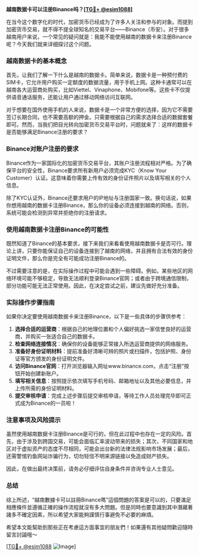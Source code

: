 **越南数据卡可以注册Binance吗？[[TG💪+ @esim1088](https://t.me/s/esim1088)]**

在当今这个数字化的时代，加密货币已经成为了许多人关注和参与的对象。而提到加密货币交易，就不得不提全球知名的交易平台——Binance（币安）。对于很多越南用户来说，一个常见的疑问就是：我能不能使用越南的数据卡来注册Binance呢？今天我们就来详细探讨这个问题。

### 越南数据卡的基本概念

首先，让我们了解一下什么是越南的数据卡。简单来说，数据卡是一种预付费的SIM卡，它允许用户购买一定额度的数据流量，用于手机上网。这种卡通常可以在越南各大运营商处购买，比如Viettel、Vinaphone、Mobifone等。这些卡不仅提供语音通话服务，还能让用户通过移动网络访问互联网。

对于想要在国外使用手机的人来说，数据卡是一个非常方便的选择，因为它不需要签订长期合同，也不需要高额的押金。只需要根据自己的需求选择合适的数据套餐即可。然而，当我们把目光转向加密货币交易平台时，问题就来了：这样的数据卡是否能够满足Binance注册的要求？

### Binance对账户注册的要求

Binance作为一家国际化的加密货币交易平台，其账户注册流程相对严格。为了确保平台的安全性，Binance要求所有新用户必须完成KYC（Know Your Customer）认证。这意味着你需要上传有效的身份证件照片以及填写相关的个人信息。

除了KYC认证外，Binance还要求用户的IP地址与注册国家一致。换句话说，如果你想用越南的数据卡注册Binance，那么你的设备必须连接到越南的网络。否则，系统可能会检测到异常并拒绝你的注册请求。

### 使用越南数据卡注册Binance的可能性

既然知道了Binance的基本要求，接下来我们来看看使用越南数据卡是否可行。理论上讲，只要你能保证自己的设备连接到了越南的网络，并且拥有合法有效的身份证明文件，那么你是完全有可能成功注册Binance的。

不过需要注意的是，在实际操作过程中可能会遇到一些障碍。例如，某些地区的网络环境可能不够稳定，导致无法顺利登录Binance官网；或者由于跨境通信限制，部分功能可能无法正常使用。因此，在决定尝试之前，建议先做好充分准备。

### 实际操作步骤指南

如果你决定要使用越南数据卡来注册Binance，以下是一些具体的步骤供参考：

1. **选择合适的运营商**：根据自己的地理位置和个人偏好挑选一家信誉良好的运营商，并购买一张适合自己的数据卡。
2. **检查网络连接情况**：确保你的设备能够正常接入所选运营商提供的网络服务。
3. **准备好身份证明材料**：提前准备好清晰可辨的照片或扫描件，包括护照、身份证等官方颁发的身份证明文件。
4. **访问Binance官网**：打开浏览器输入网址www.binance.com，点击“注册”按钮开始创建新账户。
5. **填写相关信息**：按照提示依次填写手机号码、邮箱地址以及其他必要信息，并上传所需的身份证明材料。
6. **提交审核申请**：完成上述步骤后提交审核申请，等待工作人员处理完毕即可正式成为Binance的一员啦！

### 注意事项及风险提示

虽然使用越南数据卡注册Binance是可行的，但在此过程中也存在一定的风险。首先，由于涉及到跨国交易，可能会面临汇率波动带来的损失；其次，不同国家和地区对于虚拟资产的态度不尽相同，可能会出台新的法律法规影响市场发展；最后，还需警惕钓鱼网站诈骗行为，切勿轻信不明来源链接以免造成财产损失。

因此，在做出最终决策前，请务必仔细评估自身条件并咨询专业人士意见。

### 总结

综上所述，“越南數據卡可以註冊Binance嗎”這個問題的答案是可以的，只要滿足相應條件並遵循正確的操作流程就沒有多大問題。但是同時也要意識到其中潛藏著諸多不確定因素，所以希望大家能夠謹慎行事避免不必要的麻煩。

希望本文能幫助到那些正在考慮這方面事宜的朋友們！如果還有其他疑問歡迎隨時留言討論哦～

[[TG💪+ @esim1088](https://t.me/s/esim1088) ![Image](https://i.postimg.cc/4NQfJmqS/Snipaste-2025-05-13-00-14-12.png)]